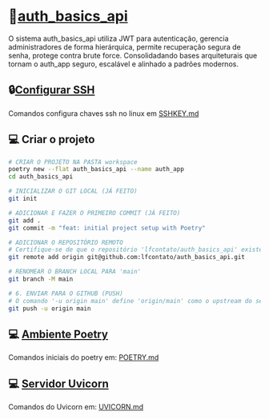 # 🚀[auth_basics_api](https://auth-basics-api.vercel.app/)
O sistema auth_basics_api utiliza JWT para autenticação, gerencia administradores de forma hierárquica, permite recuperação segura de senha, protege contra brute force. Consolidadando bases arquiteturais que tornam o auth_app seguro, escalável e alinhado a padrões modernos.

## 🔒[Configurar SSH](docs/SSHKEY.md)

Comandos configura chaves ssh no linux em [SSHKEY.md](docs/SSHKEY.md)

## 💻 Criar o projeto

```bash
# CRIAR O PROJETO NA PASTA workspace
poetry new --flat auth_basics_api --name auth_app
cd auth_basics_api

# INICIALIZAR O GIT LOCAL (JÁ FEITO)
git init

# ADICIONAR E FAZER O PRIMEIRO COMMIT (JÁ FEITO)
git add .
git commit -m "feat: initial project setup with Poetry"

# ADICIONAR O REPOSITÓRIO REMOTO
# Certifique-se de que o repositório 'lfcontato/auth_basics_api' existe no GitHub.
git remote add origin git@github.com:lfcontato/auth_basics_api.git

# RENOMEAR O BRANCH LOCAL PARA 'main'
git branch -M main

# 6. ENVIAR PARA O GITHUB (PUSH)
# O comando '-u origin main' define 'origin/main' como o upstream do seu branch 'main'.
git push -u origin main

```

## 💻 [Ambiente Poetry](docs/POETRY.md)

Comandos iniciais do poetry em: [POETRY.md](docs/POETRY.md)

## 💻 [Servidor Uvicorn](docs/UVICORN.md)

Comandos do Uvicorn em: [UVICORN.md](docs/UVICORN.md)